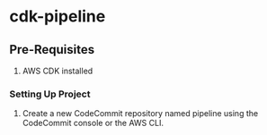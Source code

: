# cdk-pipeline

## Pre-Requisites
1. AWS CDK installed

### Setting Up Project
1. Create a new CodeCommit repository named pipeline using the CodeCommit console or the AWS CLI.
